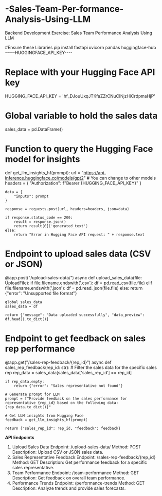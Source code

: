 # -Sales-Team-Per-formance-Analysis-Using-LLM
Backend Development Exercise: Sales Team Performance Analysis Using LLM

#Ensure these Libraries
pip install fastapi uvicorn pandas huggingface-hub
-----HUGGINGFACE_API_KEY----

# Replace with your Hugging Face API key
HUGGING_FACE_API_KEY = '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'

# Global variable to hold the sales data
sales_data = pd.DataFrame()

# Function to query the Hugging Face model for insights
def get_llm_insights_hf(prompt):
    url = "https://api-inference.huggingface.co/models/gpt2"  # You can change to other models
    headers = {
        "Authorization": f"Bearer {HUGGING_FACE_API_KEY}"
    }
    
    data = {
        "inputs": prompt
    }

    response = requests.post(url, headers=headers, json=data)

    if response.status_code == 200:
        result = response.json()
        return result[0]['generated_text']
    else:
        return "Error in Hugging Face API request: " + response.text

# Endpoint to upload sales data (CSV or JSON)
@app.post("/upload-sales-data/")
async def upload_sales_data(file: UploadFile):
    if file.filename.endswith('.csv'):
        df = pd.read_csv(file.file)
    elif file.filename.endswith('.json'):
        df = pd.read_json(file.file)
    else:
        return {"error": "Unsupported file format"}

    global sales_data
    sales_data = df

    return {"message": "Data uploaded successfully", "data_preview": df.head().to_dict()}

# Endpoint to get feedback on sales rep performance
@app.get("/sales-rep-feedback/{rep_id}")
async def sales_rep_feedback(rep_id: str):
    # Filter the sales data for the specific sales rep
    rep_data = sales_data[sales_data['sales_rep_id'] == rep_id]

    if rep_data.empty:
        return {"error": "Sales representative not found"}

    # Generate prompt for LLM
    prompt = f"Provide feedback on the sales performance for representative {rep_id} based on the following data: {rep_data.to_dict()}"

    # Get LLM insights from Hugging Face
    feedback = get_llm_insights_hf(prompt)

    return {"sales_rep_id": rep_id, "feedback": feedback}

**API Endpoints**
1. Upload Sales Data
Endpoint: /upload-sales-data/
Method: POST
Description: Upload CSV or JSON sales data.
2. Sales Representative Feedback
Endpoint: /sales-rep-feedback/{rep_id}
Method: GET
Description: Get performance feedback for a specific sales representative.
3. Team Performance
Endpoint: /team-performance
Method: GET
Description: Get feedback on overall team performance.
4. Performance Trends
Endpoint: /performance-trends
Method: GET
Description: Analyze trends and provide sales forecasts.


